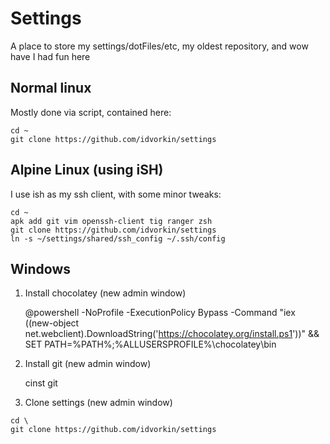 # Settings

A place to store my settings/dotFiles/etc, my oldest repository, and wow have I had fun here

## Normal linux

Mostly done via script, contained here:

    cd ~
    git clone https://github.com/idvorkin/settings


## Alpine Linux (using iSH)


I use ish as my ssh client, with some minor tweaks:

    cd ~
    apk add git vim openssh-client tig ranger zsh
    git clone https://github.com/idvorkin/settings
    ln -s ~/settings/shared/ssh_config ~/.ssh/config

## Windows

1) Install chocolatey (new admin window)

    @powershell -NoProfile -ExecutionPolicy Bypass -Command "iex ((new-object net.webclient).DownloadString('https://chocolatey.org/install.ps1'))" && SET PATH=%PATH%;%ALLUSERSPROFILE%\chocolatey\bin

2) Install git (new admin window)

    cinst git

  3) Clone settings (new admin window)

    cd \
    git clone https://github.com/idvorkin/settings


